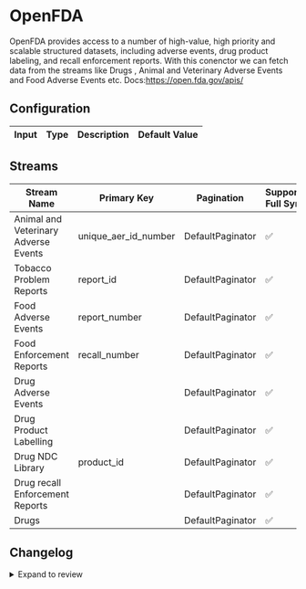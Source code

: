 # OpenFDA
OpenFDA provides access to a number of high-value, high priority and scalable structured datasets, including adverse events, drug product labeling, and recall enforcement reports.
With this conenctor we can fetch data from the streams like Drugs , Animal and Veterinary Adverse Events and Food Adverse Events etc.
Docs:https://open.fda.gov/apis/

## Configuration

| Input | Type | Description | Default Value |
|-------|------|-------------|---------------|

## Streams
| Stream Name | Primary Key | Pagination | Supports Full Sync | Supports Incremental |
|-------------|-------------|------------|---------------------|----------------------|
| Animal and Veterinary Adverse Events | unique_aer_id_number | DefaultPaginator | ✅ |  ❌  |
| Tobacco Problem Reports | report_id | DefaultPaginator | ✅ |  ❌  |
| Food Adverse Events | report_number | DefaultPaginator | ✅ |  ❌  |
| Food Enforcement Reports | recall_number | DefaultPaginator | ✅ |  ❌  |
| Drug Adverse Events |  | DefaultPaginator | ✅ |  ❌  |
| Drug Product Labelling |  | DefaultPaginator | ✅ |  ❌  |
| Drug NDC Library | product_id | DefaultPaginator | ✅ |  ❌  |
| Drug recall Enforcement Reports |  | DefaultPaginator | ✅ |  ❌  |
| Drugs |  | DefaultPaginator | ✅ |  ❌  |

## Changelog

<details>
  <summary>Expand to review</summary>

| Version          | Date              | Pull Request | Subject        |
|------------------|-------------------|--------------|----------------|
| 0.0.22 | 2025-05-03 | [59467](https://github.com/airbytehq/airbyte/pull/59467) | Update dependencies |
| 0.0.21 | 2025-04-27 | [59108](https://github.com/airbytehq/airbyte/pull/59108) | Update dependencies |
| 0.0.20 | 2025-04-19 | [58494](https://github.com/airbytehq/airbyte/pull/58494) | Update dependencies |
| 0.0.19 | 2025-04-12 | [57905](https://github.com/airbytehq/airbyte/pull/57905) | Update dependencies |
| 0.0.18 | 2025-04-05 | [57299](https://github.com/airbytehq/airbyte/pull/57299) | Update dependencies |
| 0.0.17 | 2025-03-29 | [56748](https://github.com/airbytehq/airbyte/pull/56748) | Update dependencies |
| 0.0.16 | 2025-03-22 | [56180](https://github.com/airbytehq/airbyte/pull/56180) | Update dependencies |
| 0.0.15 | 2025-03-08 | [55524](https://github.com/airbytehq/airbyte/pull/55524) | Update dependencies |
| 0.0.14 | 2025-03-01 | [55023](https://github.com/airbytehq/airbyte/pull/55023) | Update dependencies |
| 0.0.13 | 2025-02-23 | [54576](https://github.com/airbytehq/airbyte/pull/54576) | Update dependencies |
| 0.0.12 | 2025-02-15 | [53956](https://github.com/airbytehq/airbyte/pull/53956) | Update dependencies |
| 0.0.11 | 2025-02-08 | [53479](https://github.com/airbytehq/airbyte/pull/53479) | Update dependencies |
| 0.0.10 | 2025-02-01 | [53028](https://github.com/airbytehq/airbyte/pull/53028) | Update dependencies |
| 0.0.9 | 2025-01-25 | [52491](https://github.com/airbytehq/airbyte/pull/52491) | Update dependencies |
| 0.0.8 | 2025-01-18 | [51872](https://github.com/airbytehq/airbyte/pull/51872) | Update dependencies |
| 0.0.7 | 2025-01-11 | [51368](https://github.com/airbytehq/airbyte/pull/51368) | Update dependencies |
| 0.0.6 | 2024-12-28 | [50718](https://github.com/airbytehq/airbyte/pull/50718) | Update dependencies |
| 0.0.5 | 2024-12-21 | [50285](https://github.com/airbytehq/airbyte/pull/50285) | Update dependencies |
| 0.0.4 | 2024-12-14 | [49668](https://github.com/airbytehq/airbyte/pull/49668) | Update dependencies |
| 0.0.3 | 2024-12-12 | [49351](https://github.com/airbytehq/airbyte/pull/49351) | Update dependencies |
| 0.0.2 | 2024-12-11 | [49090](https://github.com/airbytehq/airbyte/pull/49090) | Starting with this version, the Docker image is now rootless. Please note that this and future versions will not be compatible with Airbyte versions earlier than 0.64 |
| 0.0.1 | 2024-10-23 | | Initial release by [@ombhardwajj](https://github.com/ombhardwajj) via Connector Builder |

</details>
